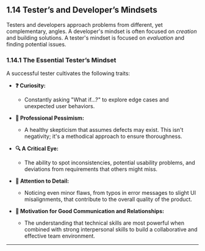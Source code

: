 ## 1.14 Tester’s and Developer’s Mindsets

Testers and developers approach problems from different, yet complementary, angles. A developer's mindset is often focused on *creation* and building solutions. A tester's mindset is focused on *evaluation* and finding potential issues.

### 1.14.1 The Essential Tester’s Mindset

A successful tester cultivates the following traits:

* **❓ Curiosity:**
    * Constantly asking "What if...?" to explore edge cases and unexpected user behaviors.

* **🧐 Professional Pessimism:**
    * A healthy skepticism that assumes defects may exist. This isn't negativity; it's a methodical approach to ensure thoroughness.

* **🔍 A Critical Eye:**
    * The ability to spot inconsistencies, potential usability problems, and deviations from requirements that others might miss.

* **🔬 Attention to Detail:**
    * Noticing even minor flaws, from typos in error messages to slight UI misalignments, that contribute to the overall quality of the product.

* **💬 Motivation for Good Communication and Relationships:**
    * The understanding that technical skills are most powerful when combined with strong interpersonal skills to build a collaborative and effective team environment.
 



---